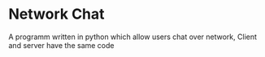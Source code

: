 # Network Chat
A programm written in python which allow users chat over network, Client and server have the same code
